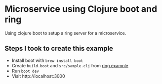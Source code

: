 # Microservice using Clojure boot and ring

Using clojure boot to setup a ring server for a microservice.

## Steps I took to create this example

- Install boot with `brew install boot`
- Create `build.boot` and `src/sample.clj` from [ring example](https://github.com/ring-clojure/ring/wiki/Setup-for-development)
- Run `boot dev`
- Visit http://localhost:3000
